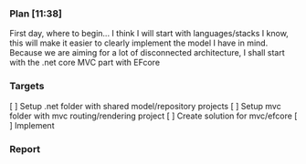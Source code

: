 ### Plan [11:38]
First day, where to begin... I think I will start with languages/stacks I know, this will make it easier to clearly implement the model I have in mind.
Because we are aiming for a lot of disconnected architecture, I shall start with the .net core MVC part with EFcore

### Targets
[ ] Setup .net folder with shared model/repository projects
[ ] Setup mvc folder with mvc routing/rendering project
[ ] Create solution for mvc/efcore
[ ] Implement

### Report

